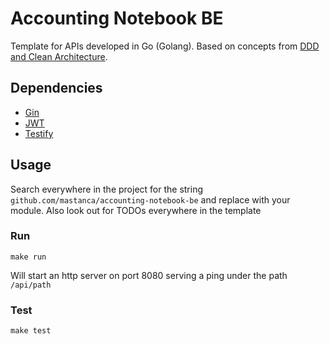 # Accounting Notebook BE

Template for APIs developed in Go (Golang). Based on concepts from [DDD and Clean Architecture](https://medium.com/@mastanca/clean-architecture-ddd-a-mixed-approach-773ab4623e14).

## Dependencies
* [Gin](https://github.com/gin-gonic/gin)
* [JWT](https://github.com/dgrijalva/jwt-go)
* [Testify](https://github.com/stretchr/testify)

## Usage

Search everywhere in the project for the string ``` github.com/mastanca/accounting-notebook-be ``` and replace with your module.
Also look out for TODOs everywhere in the template

### Run

```shell script
make run
```

Will start an http server on port 8080 serving a ping under the path ````/api/path````

### Test

```shell script
make test
```